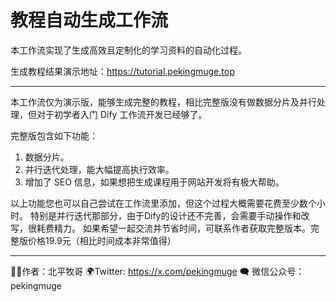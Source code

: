 # 教程自动生成工作流

本工作流实现了生成高效且定制化的学习资料的自动化过程。

生成教程结果演示地址：https://tutorial.pekingmuge.top

---

本工作流仅为演示版，能够生成完整的教程，相比完整版没有做数据分片及并行处理，但对于初学者入门 Dify 工作流开发已经够了。

完整版包含如下功能：

1. 数据分片。
2. 并行迭代处理，能大幅提高执行效率。
3. 增加了 SEO 信息，如果想把生成课程用于网站开发将有极大帮助。

以上功能您也可以自己尝试在工作流里添加，但这个过程大概需要花费至少数个小时。
特别是并行迭代那部分，由于Dify的设计还不完善，会需要手动操作和改写，很耗费精力。
如果希望一起交流并节省时间，可联系作者获取完整版本。完整版价格19.9元（相比时间成本非常值得）

---

👨‍💼作者：北平牧哥
🌍Twitter: https://x.com/pekingmuge
🗨 微信公众号：pekingmuge